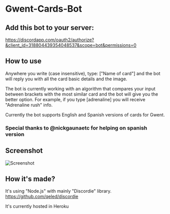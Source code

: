 # Gwent-Cards-Bot

## Add this bot to your server:
https://discordapp.com/oauth2/authorize?&client_id=318804439354048537&scope=bot&permissions=0
## How to use
Anywhere you write (case insensitive), type: ["Name of card"] and the bot will reply you with all the card basic details and the image.

The bot is currently working with an algorithm that compares your input between brackets with the most similar card and the bot will give you the better option. For example, if you type [adrenaline] you will receive "Adrenaline rush" info.

Currently the bot supports English and Spanish versions of cards for Gwent.


### Special thanks to \@nickgaunaetc for helping on spanish version
## Screenshot
![Screenshot](https://i.imgur.com/Zfx9izM.png)


## How it's made?
It's using "Node.js" with mainly "Discordie" library.
https://github.com/qeled/discordie

It's currently hosted in Heroku

